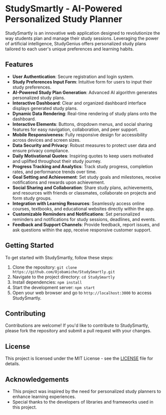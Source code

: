 # StudySmartly - AI-Powered Personalized Study Planner

StudySmartly is an innovative web application designed to revolutionize the way students plan and manage their study sessions. Leveraging the power of artificial intelligence, StudyGenius offers personalized study plans tailored to each user's unique preferences and learning habits.

## Features

- **User Authentication**: Secure registration and login system.
- **Study Preferences Input Form**: Intuitive form for users to input their study preferences.
- **AI-Powered Study Plan Generation**: Advanced AI algorithm generates personalized study plans.
- **Interactive Dashboard**: Clear and organized dashboard interface displays generated study plans.
- **Dynamic Data Rendering**: Real-time rendering of study plans onto the dashboard.
- **Interactive Elements**: Buttons, dropdown menus, and social sharing features for easy navigation, collaboration, and peer support.
- **Mobile Responsiveness**: Fully responsive design for accessibility across devices and screen sizes.
- **Data Security and Privacy**: Robust measures to protect user data and ensure privacy compliance.
- **Daily Motivational Quotes**: Inspiring quotes to keep users motivated and uplifted throughout their study journey.
- **Progress Tracking and Analytics**: Track study progress, completion rates, and performance trends over time.
- **Goal Setting and Achievement**: Set study goals and milestones, receive notifications and rewards upon achievement.
- **Social Sharing and Collaboration**: Share study plans, achievements, and resources with friends or classmates, collaborate on projects and form study groups.
- **Integration with Learning Resources**: Seamlessly access online courses, textbooks, and educational websites directly within the app.
- **Customizable Reminders and Notifications**: Set personalized reminders and notifications for study sessions, deadlines, and events.
- **Feedback and Support Channels**: Provide feedback, report issues, and ask questions within the app, receive responsive customer support.

## Getting Started

To get started with StudySmartly, follow these steps:

1. Clone the repository: `git clone https://github.com/Ojobamiche/StudySmartly.git`
2. Navigate to the project directory: `cd StudySmartly`
3. Install dependencies: `npm install`
4. Start the development server: `npm start`
5. Open your web browser and go to `http://localhost:3000` to access StudySmartly.

## Contributing

Contributions are welcome! If you'd like to contribute to StudySmartly, please fork the repository and submit a pull request with your changes.

## License

This project is licensed under the MIT License - see the [LICENSE](LICENSE) file for details.

## Acknowledgements

- This project was inspired by the need for personalized study planners to enhance learning experiences.
- Special thanks to the developers of libraries and frameworks used in this project.
